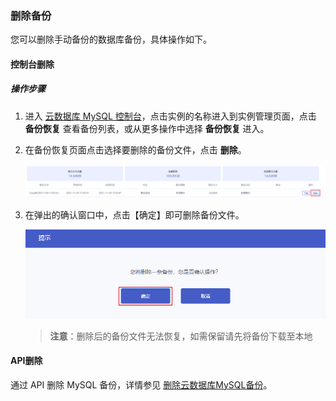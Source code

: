 ### 删除备份

您可以删除手动备份的数据库备份，具体操作如下。

#### 控制台删除

##### 操作步骤

1. 进入 [云数据库 MySQL 控制台](https://console.capitalonline.net/dbinstances)，点击实例的名称进入到实例管理页面，点击 **备份恢复** 查看备份列表，或从更多操作中选择 **备份恢复** 进入。

2. 在备份恢复页面点击选择要删除的备份文件，点击 **删除**。

   ![backupdelete_list](./../../pic/backupdelete_list.png)

3. 在弹出的确认窗口中，点击【确定】即可删除备份文件。

   ![backupdelete_popup](./../../pic/backupdelete_popup.png)

   > **注意**：删除后的备份文件无法恢复，如需保留请先将备份下载至本地

#### API删除

通过 API 删除 MySQL 备份，详情参见 [删除云数据库MySQL备份](./../../08.API文档/04.备份相关接口/02.删除云数据库MySQL备份.md)。
